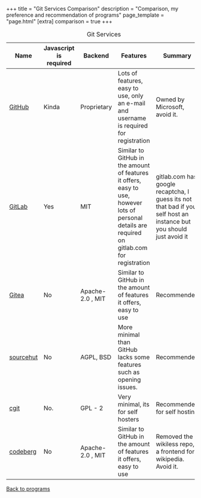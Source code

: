 +++
title = "Git Services Comparison"
description = "Comparison, my preference and recommendation of programs"
page_template = "page.html"
[extra]
comparison = true
+++

<table>
    <caption>Git Services</caption>
    <thead>
    <tr class="purple-bg">
        <th scope="col">Name</th>
        <th scope="col">Javascript is required</th>
        <th scope="col">Backend</th>
        <th scope="col">Features</th>
        <th scope="col">Summary</th>
    </tr>
    </thead>
    <tbody>
    <tr>
        <td data-label="Name"><a rel="noopener nofollow noreferrer" target="_blank" href="https://github.com/">GitHub</a></td>
        <td data-label="Javascript is required" class="yellow-bg"><span>Kinda</span></td>
        <td data-label="Backend" class="red-bg"><span>Proprietary</span></td>
        <td data-label="Features" class="green-bg"><span>Lots of features, easy to use, only an e-mail and username is required for registration</span></td>
        <td data-label="Summary" class="red-bg"><span>Owned by Microsoft, avoid it.</span></td>
    </tr>
    <tr>
        <td scope="row" data-label="Name"><a rel="noopener nofollow noreferrer" target="_blank" href="https://about.gitlab.com/">GitLab</a></td>
        <td data-label="Javascript is required" class="red-bg"><span>Yes</span></td>
        <td data-label="Backend" class="green-bg"><span>MIT</span></td>
        <td data-label="Features" class="yellow-bg"><span>Similar to GitHub in the amount of features it offers, easy to use, however lots of personal details are required on gitlab.com for registration</span></td>
        <td data-label="Summary"class="red-bg"><span>gitlab.com has google recaptcha, I guess its not that bad if you self host an instance but you should just avoid it</span></td>
    </tr>
    <tr>
        <td scope="row" data-label="Name"><a rel="noopener nofollow noreferrer" target="_blank" href="https://about.gitlab.com/">Gitea</a></td>
        <td data-label="Javascript is required" class="green-bg"><span>No</span></td>
        <td data-label="Backend" class="green-bg"><span>Apache-2.0 , MIT</span></td>
        <td data-label="Features" class="green-bg"><span>Similar to GitHub in the amount of features it offers, easy to use</span></td>
        <td data-label="Summary" class="green-bg"><span>Recommended</span></td>
    </tr>
    <tr>
        <td scope="row" data-label="Name"><a rel="noopener nofollow noreferrer" target="_blank" href="https://sr.ht/">sourcehut</a></td>
        <td data-label="Javascript is required" class="green-bg"><span>No</span></td>
        <td data-label="Backend" class="green-bg"><span>AGPL, BSD</span></td>
        <td data-label="Features" class="yellow-bg"><span>More minimal than GitHub lacks some features such as opening issues.</span></td>
        <td data-label="Summary" class="green-bg"><span>Recommended</span></td>
    </tr>
    <tr>
        <td scope="row" data-label="Name"><a rel="noopener nofollow noreferrer" target="_blank" href="https://git.zx2c4.com/cgit/">cgit</a></td>
        <td data-label="Javascript is required" class="green-bg"><span>No.</span></td>
        <td data-label="Backend" class="green-bg"><span>GPL - 2</span></td>
        <td data-label="Features" class="yellow-bg"><span>Very minimal, its for self hosters</span></td>
        <td data-label="Summary" class="green-bg"><span>Recommended for self hosting</span></td>
    </tr>
    <tr>
        <td scope="row" data-label="Name"><a rel="noopener nofollow noreferrer" target="_blank" href="https://codeberg.org/">codeberg</a></td>
        <td data-label="Javascript is required" class="green-bg"><span>No</span></td>
        <td data-label="Backend" class="green-bg"><span>Apache-2.0 , MIT</span></td>
        <td data-label="Features" class="green-bg"><span>Similar to GitHub in the amount of features it offers, easy to use</span></td>
        <td data-label="Summary" class="red-bg"><span>Removed the wikiless repo, a frontend for wikipedia. Avoid it.</span></td>
    </tr>
    </tbody>
</table>
<p><a href="/programs">Back to programs</a></p>